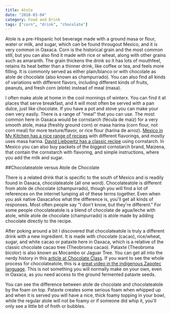 ```yaml
---
title: Atole
date: "2018-03-04"
category: Food and Drink
tags: ["corn", "drink", "chocolate"]
---
```


Atole is a pre-Hispanic hot beverage made with a ground masa or flour, water or milk, and sugar, which can be found througout Mexico, and it is very common in Oaxaca. Corn is the historical grain and the most common still, but you can also find it made with rice or wheat, along with other grains such as amaranth. The grain thickens the drink so it has lots of mouthfeel, retains its heat better than a thinner drink, like coffee or tea, and feels more filling. It is commonly served as either plain/blanco or with chocolate as atole de chocolate (also known as champurrado). You can also find all kinds of variations with different flavors, including different kinds of fruits, peanuts, and fresh corn (elote) instead of meal (masa).

I often make atole at home in the cool mornings of winterx. You can find it at places that serve breakfast, and it will most often be served with a pan dulce, just like chocolate. If you have a pot and stove you can make your own very easily. There is a range of "meal" that you can use. The most common here in Oaxaca would be cornstarch (fécula de maíz) for a very smooth atole, masa (freshly ground corn) or masa harina (corn flour, not corn meal) for more texture/flavor, or rice flour (harina de arroz). [Mexico in My Kitchen has a nice range of recipes](https://www.mexicoinmykitchen.com/?s=atole) with different flavorings, and mostly uses masa harina. [David Liebowitz has a classic recipe](https://www.davidlebovitz.com/atole-mexican-drink-recipe/) using cornstarch. In Mexico you can also buy packets of the biggest cornstarch brand, Maizena, that contain the cornstarch with flavoring, and simple instructions, where you add the milk and sugar.

##Chocolateatole versus Atole de Chocolate

There is a related drink that is specific to the south of Mexico and is readily found in Oaxaca, chocolateatole (all one word). Chocolateatole is different from atole de chocolate (champurrado), though you will find a lot of references on the internet lumping all of these terms together. Even when you ask native Oaxacaños what the difference is, you'll get all kinds of responses. Most often people say "I don't know, but they're different." For some people chocolateatole is a blend of chocolate de agua/leche with atole, while atole de chocolate (champurrado) is atole made by adding chocolate directly to the recipe.

After poking around a bit I discovered that chocolateatole is truly a different drink with a new ingredient. It is made with chocolate (cacao), rice/wheat, sugar, and white cacao or pataxte here in Oaxaca, which is a relative of the classic chocolate cacao tree (Theobroma cacao). Pataxte (Theobroma bicolor) is also known as Mocambo or Jaguar Tree. You can get all into the nerdy history in this [article at Chocolate Class](https://chocolateclass.wordpress.com/tag/pataxte/). If you want to see the whole process for chocolateatole, this is a [great video in the indigenous Zapotec language](https://www.youtube.com/watch?v=RjomxSR-6nk). This is not something you will normally make on your own, even in Oaxaca, as you need access to the ground fermented pataxte seeds.

You can see the difference between atole de chocolate and chocolateatole by the foam on top. Pataxte creates some serious foam when whipped up and when it is served you will have a nice, thick foamy topping in your bowl, while the regular atole will not be foamy or if someone did whip it, you'll only see a little bit of froth or bubbles.